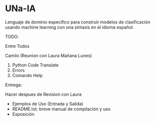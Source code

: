 # UNa-IA
Lenguaje de dominio específico para construir modelos de clasificación usando machine learning con una sintaxis en el idioma español.

TODO:

Entre Todos
    
Camilo (Reunion con Laura Mañana Lunes)
1) Python Code Translate
2) Errors
3) Comando Help

Entrega:

Hacer despues de Revision con Laura
- Ejemplos de Uso (Entrada y Salida)
- README.txt: breve manual de compilación y uso
- Exposición